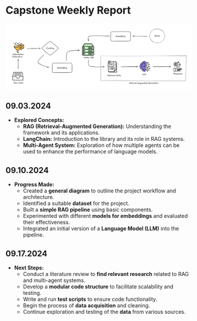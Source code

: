 # Capstone Weekly Report
![Basic Rag diagram](Basic_Rag.png)


## 09.03.2024
- **Explored Concepts:**
  - **RAG (Retrieval-Augmented Generation):** Understanding the framework and its applications.
  - **LangChain:** Introduction to the library and its role in RAG systems.
  - **Multi-Agent System:** Exploration of how multiple agents can be used to enhance the performance of language models.

## 09.10.2024
- **Progress Made:**
  - Created a **general diagram** to outline the project workflow and architecture.
  - Identified a suitable **dataset** for the project.
  - Built a **simple RAG pipeline** using basic components.
  - Experimented with different **models for embeddings** and evaluated their effectiveness.
  - Integrated an initial version of a **Language Model (LLM)** into the pipeline.

## 09.17.2024
- **Next Steps:**
  - Conduct a literature review to **find relevant research** related to RAG and multi-agent systems.
  - Develop a **modular code structure** to facilitate scalability and testing.
  - Write and run **test scripts** to ensure code functionality.
  - Begin the process of **data acquisition** and cleaning.
  - Continue exploration and testing of the **data** from various sources.
